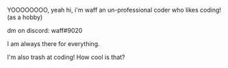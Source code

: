YOOOOOOOO, yeah hi, i'm waff an un-professional coder who likes coding! (as a hobby)

dm on discord: waff#9020

I am always there for everything.

I'm also trash at coding! How cool is that?
